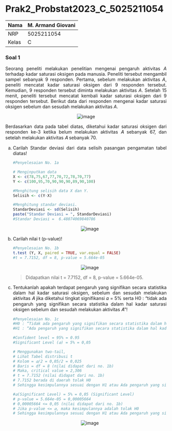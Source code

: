 # Prak2_Probstat2023_C_5025211054

<div align=center>
  
| Nama |  M. Armand Giovani          |
|:-----|:----------------------------|
| NRP  | 5025211054                  |
| Kelas|          C                  |

</div>

<div align=justify>

### **Soal 1**

Seorang peneliti melakukan penelitian mengenai pengaruh aktivitas $A$ terhadap kadar saturasi oksigen pada manusia. Peneliti tersebut mengambil sampel sebanyak 9 responden. Pertama, sebelum melakukan aktivitas $A$, peneliti mencatat kadar saturasi oksigen dari 9 responden tersebut. Kemudian, 9 responden tersebut diminta melakukan aktivitas $A$. Setelah 15 menit, peneliti tersebut mencatat kembali kadar saturasi oksigen dari 9 responden tersebut. Berikut data dari responden mengenai kadar saturasi oksigen sebelum dan sesudah melakukan aktivitas $A$.

<div align=center>
  
![image](https://github.com/VanGarman21/Prak1_Probstat2023_C_5025211054/assets/100523471/1c2b0396-2357-463d-9ee5-1438b10588ab)

</div>
  
  Berdasarkan data pada tabel diatas, diketahui kadar saturasi oksigen dari responden ke-3 ketika belum melakukan aktivitas 𝐴 sebanyak 67, dan setelah melakukan aktivitas 𝐴 sebanyak 70.

<ol type="a">
<li>
  
  Carilah Standar deviasi dari data selisih pasangan pengamatan tabel diatas!

 </li>

```R
#Penyelesaian No. 1a

# Menginputkan data 
X <- c(78,75,67,77,70,72,78,70,77)
Y <- c(100,95,70,90,90,90,89,90,100)

#Menghitung selisih data X dan Y.
Selisih <- c(Y-X)

#Menghitung standar deviasi.
StandarDeviasi <- sd(Selisih)
paste("Standar Deviasi = ", StandarDeviasi)
#Standar Deviasi =  6.48074069840786
```
 
 <div align=center>
  
 ![image](https://github.com/VanGarman21/Prak2_Probstat2023_C_5025211054/assets/100523471/74ad6edd-1a06-4799-b865-b8ac0f8e77c4)

</div>
 
<li>
Carilah nilai t (p-value)!
</li>

```R
#Penyelesaian No. 1b
t.test (Y, X, paired = TRUE, var.equal = FALSE)  
#t = 7.7152, df = 8, p-value = 5.664e-05
```
 <div align=center>
  
![image](https://github.com/VanGarman21/Prak2_Probstat2023_C_5025211054/assets/100523471/32511ea0-f35d-4020-b2c5-4d35bf002360)

  </div>
  
> Didapatkan nilai t = 7.7152, df = 8, p-value = 5.664e-05.

<li>
Tentukanlah apakah terdapat pengaruh yang signifikan secara statistika dalam hal kadar saturasi oksigen, sebelum dan sesudah melakukan aktivitas 𝐴 jika diketahui tingkat signifikansi 𝛼 = 5% serta H0 : “tidak ada pengaruh yang signifikan secara statistika dalam hal kadar saturasi oksigen sebelum dan sesudah melakukan aktivitas 𝐴”!
</li>

```R
#Penyelesaian No. 1c
#H0 : “Tidak ada pengaruh yang signifikan secara statistika dalam hal kadar saturasi oksigen , sebelum dan sesudah melakukan aktivitas 𝐴”
#H1 : “Ada pengaruh yang signifikan secara statistika dalam hal kadar saturasi oksigen , sebelum dan sesudah melakukan aktivitas 𝐴”

#Confident level = 95% = 0.95
#Significant Level (𝛼) = 5% = 0,05 

# Menggunakan two-tail, 
# Lihat Tabel distribusi t
# Kolom = 𝛼/2 = 0,05/2 = 0,025
# Baris = df = 8 (nilai didapat dari no. 1b) 
# Maka, critical value = 2,306
# t = 7.7152 (nilai didapat dari no. 1b)
# 7.7152 berada di daerah tolak H0
# Sehingga kesimpulannya sesuai dengan H1 atau Ada pengaruh yang signifikan secara statistika dalam hal kadar saturasi oksigen , sebelum dan sesudah melakukan aktivitas 𝐴

#𝛼(Significant Level) = 5% = 0,05 (Significant Level)
# p-value = 5.664e-05 = 0,00005664
# 0,00005664 <= 0,05 (nilai didapat dari no. 1b)
# Jika p-value <= 𝛼, maka kesimpulannya adalah tolak H0
# Sehingga kesimpulannya sesuai dengan H1 atau Ada pengaruh yang signifikan secara statistika dalam hal kadar saturasi oksigen , sebelum dan sesudah melakukan aktivitas 𝐴

```
 <div align=center>
  
![image](https://github.com/VanGarman21/Prak2_Probstat2023_C_5025211054/assets/100523471/46156a2c-0b05-4bd6-a478-eb09ed743425)

  </div>
</ol>
  
